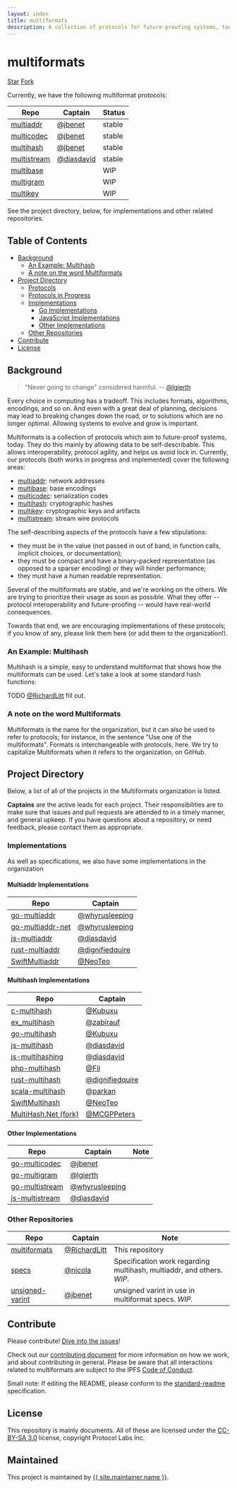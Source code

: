 ```yaml
---
layout: index
title: multiformats
description: A collection of protocols for future-proofing systems, today.
---
```


# multiformats

<a class="github-button" href="https://github.com/multiformats/multiformats" data-icon="octicon-star" data-count-href="/multiformats/multiformats/stargazers" data-count-api="/repos/multiformats/multiformats#stargazers_count">Star</a>
<a class="github-button" href="https://github.com/multiformats/multiformats" data-icon="octicon-git-branch" data-count-href="/multiformats/multiformats/network" data-count-api="/repos/multiformats/multiformats#forks_count">Fork</a>

Currently, we have the following multiformat protocols:

| Repo | Captain | Status |
|------|---------|--------|
| [multiaddr](https://github.com/multiformats/multiaddr)| [@jbenet](https://github.com/jbenet) | stable |
| [multicodec](https://github.com/multiformats/multicodec)| [@jbenet](https://github.com/jbenet) | stable |
| [multihash](https://github.com/multiformats/multihash)| [@jbenet](https://github.com/jbenet) | stable |
| [multistream](https://github.com/multiformats/multistream)| [@diasdavid](https://github.com/diasdavid) | stable |
| [multibase](https://github.com/ipfs/specs/issues/130) | | WIP |
| [multigram](https://github.com/ipfs/specs/pull/123) | | WIP |
| [multikey](https://github.com/ipfs/specs/issues/58) | | WIP |

See the project directory, below, for implementations and other related repositories.

## Table of Contents

- [Background](#background)
  - [An Example: Multihash](#an-example-multihash)
  - [A note on the word Multiformats](#a-note-on-the-word-multiformats)
- [Project Directory](#project-directory)
  - [Protocols](#protocols)
  - [Protocols in Progress](#protocols-in-progress)
  - [Implementations](#implementations)
    - [Go Implementations](#go-implementations)
    - [JavaScript Implementations](#javascript-implementations)
    - [Other Implementations](#other-implementations)
  - [Other Repositories](#other-repositories)
- [Contribute](#contribute)
- [License](#license)

## Background

> "Never going to change" considered harmful.
> -- [@lgierth](https://github.com/lgierth)

Every choice in computing has a tradeoff. This includes formats, algorithms, encodings, and so on. And even with a great deal of planning, decisions may lead to breaking changes down the road, or to solutions which are no longer optimal. Allowing systems to evolve and grow is important.

Multiformats is a collection of protocols which aim to future-proof systems, today. They do this mainly by allowing data to be self-describable. This allows interoperability, protocol agility, and helps us avoid lock in. Currently, our protocols (both works in progress and implemented) cover the following areas:

- [multiaddr](https://github.com/multiformats/multiaddr): network addresses
- [multibase](https://github.com/ipfs/specs/issues/130): base encodings
- [multicodec](https://github.com/multiformats/multicodec): serialization codes
- [multihash](https://github.com/multiformats/multihash): cryptographic hashes
- [multikey](https://github.com/ipfs/specs/issues/58): cryptographic keys and artifacts
- [multistream](https://github.com/multiformats/multistream): stream wire protocols

The self-describing aspects of the protocols have a few stipulations:

- they must be in the value (not passed in out of band, in function calls, implicit choices, or documentation);
- they must be compact and have a binary-packed representation (as opposed to a sparser encoding) or they will hinder performance;
- they must have a human readable representation.

Several of the multiformats are stable, and we're working on the others. We are trying to prioritize their usage as soon as possible. What they offer -- protocol interoperability and future-proofing --  would have real-world consequences.

Towards that end, we are encouraging implementations of these protocols; if you know of any, please link them here (or add them to the organization!).

### An Example: Multihash

Multihash is a simple, easy to understand multiformat that shows how the multiformats can be used. Let's take a look at some standard hash functions:

TODO [@RichardLitt](https://github.com/RichardLitt) fill out.

### A note on the word Multiformats

Multiformats is the name for the organization, but it can also be used to refer to protocols; for instance, in the sentence "Use one of the multiformats". Formats is interchangeable with protocols, here. We try to capitalize Multiformats when it refers to the organization, on GitHub.

## Project Directory

Below, a list of all of the projects in the Multiformats organization is listed.

**Captains** are the active leads for each project. Their responsibilities are to make sure that issues and pull requests are attended to in a timely manner, and general upkeep. If you have questions about a repository, or need feedback, please contact them as appropriate.

### Implementations

As well as specifications, we also have some implementations in the organization

#### Multiaddr Implementations

| Repo | Captain |
|------|-------------------|
| [go-multiaddr](https://github.com/multiformats/go-multiaddr)| [@whyrusleeping](https://github.com/whyrusleeping) |
| [go-multiaddr-net](https://github.com/multiformats/go-multiaddr-net)| [@whyrusleeping](https://github.com/whyrusleeping) |
| [js-multiaddr](https://github.com/multiformats/js-multiaddr)| [@diasdavid](https://github.com/diasdavid) |
| [rust-multiaddr](https://github.com/multiformats/rust-multiaddr)| [@dignifiedquire](https://github.com/dignifiedquire) | |
| [SwiftMultiaddr](https://github.com/multiformats/SwiftMultiaddr)| [@NeoTeo](https://github.com/NeoTeo) | |

#### Multihash Implementations

| Repo | Captain |
|------|-------------------|
| [c-multihash](https://github.com/multiformats/c-multihash) | [@Kubuxu](https://github.com/Kubuxu) | _Only parsing and encoding, and not hashing._ |
| [ex_multihash](https://github.com/multiformats/ex_multihash)| [@zabirauf](https://github.com/zabirauf) | |
| [go-multihash](https://github.com/multiformats/go-multihash)| [@Kubuxu](https://github.com/Kubuxu) |
| [js-multihash](https://github.com/multiformats/js-multihash)| [@diasdavid](https://github.com/diasdavid) |
| [js-multihashing](https://github.com/multiformats/js-multihashing)| [@diasdavid](https://github.com/diasdavid) |
| [php-multihash](https://github.com/multiformats/php-multihash)| [@Fil](https://github.com/Fil) | |
| [rust-multihash](https://github.com/multiformats/rust-multihash)| [@dignifiedquire](https://github.com/dignifiedquire) | |
| [scala-multihash](https://github.com/multiformats/scala-multihash)| [@parkan](https://github.com/parkan) | |
| [SwiftMultihash](https://github.com/multiformats/SwiftMultihash)| [@NeoTeo](https://github.com/NeoTeo) | |
| [MultiHash.Net (fork)](https://github.com/multiformats/MultiHash.Net)| [@MCGPPeters](https://github.com/MCGPPeters) | |

#### Other Implementations

| Repo | Captain | Note |
|------|---------|------|
| [go-multicodec](https://github.com/multiformats/go-multicodec)| [@jbenet](https://github.com/jbenet) |
| [go-multigram](https://github.com/multiformats/go-multigram)| [@lgierth](https://github.com/lgierth) |
| [go-multistream](https://github.com/multiformats/go-multistream)| [@whyrusleeping](https://github.com/whyrusleeping) |
| [js-multistream](https://github.com/multiformats/js-multistream)| [@diasdavid](https://github.com/diasdavid) |

### Other Repositories

| Repo | Captain | Note |
|------|---------|------|
| [multiformats](https://github.com/multiformats/multiformats)| [@RichardLitt](https://github.com/RichardLitt) | This repository |
| [specs](https://github.com/multiformats/specs)| [@nicola](https://github.com/nicola) | Specification work regarding multihash, multiaddr, and others. _WIP._ |
| [unsigned-varint](https://github.com/multiformats/unsigned-varint) | [@jbenet](https://github.com/jbenet) | unsigned varint in use in multiformat specs. _WIP._ |

## Contribute

Please contribute! [Dive into the issues](https://github.com/multiformats/multiformats/issues)!

Check out our [contributing document](contributing.md) for more information on how we work, and about contributing in general. Please be aware that all interactions related to multiformats are subject to the IPFS [Code of Conduct](https://github.com/ipfs/community/blob/master/code-of-conduct.md).

Small note: If editing the README, please conform to the [standard-readme](https://github.com/RichardLitt/standard-readme) specification.

## License

This repository is mainly documents. All of these are licensed under the [CC-BY-SA 3.0](https://ipfs.io/ipfs/QmVreNvKsQmQZ83T86cWSjPu2vR3yZHGPm5jnxFuunEB9u) license, copyright Protocol Labs Inc.

## Maintained

<p class="maintainer">This project is maintained by <a href="{{ site.maintainer.link }}">{{ site.maintainer.name }}</a>.</p>
